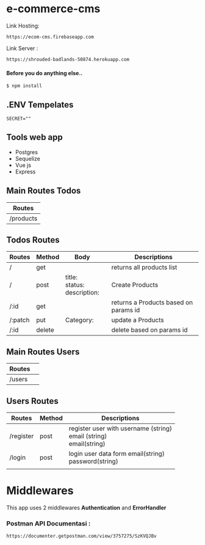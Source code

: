 # e-commerce-cms 

Link Hosting: 

```
https://ecom-cms.firebaseapp.com
```

Link Server :

```
https://shrouded-badlands-50874.herokuapp.com
```

#### Before you do anything else..

```
$ npm install
```



## .ENV Tempelates

```
SECRET=""
```



## Tools web app

- Postgres 
- Sequelize 
- Vue js
- Express



## Main Routes Todos

|  Routes   |
| :-------: |
| /products |



## Todos Routes

| Routes  | Method | Body                                                         |      | Descriptions                          |
| ------- | ------ | ------------------------------------------------------------ | ---- | ------------------------------------- |
| /       | get    |                                                              |      | returns all products list             |
| /       | post   | title:<string><br/> status:<string><br/> description:<string><br/> |      | Create Products                       |
| /:id    | get    |                                                              |      | returns a Products based on params id |
| /:patch | put    | Category:<string><br>                                        |      | update a Products                     |
| /:id    | delete |                                                              |      | delete based on params id             |



## Main Routes Users

| Routes |      |
| ------ | ---- |
| /users |      |



## Users Routes

| Routes    | Method | Descriptions                                                 |
| --------- | ------ | ------------------------------------------------------------ |
| /register | post   | register user with username (string)<br> email (string)<br>email(string)<br> |
| /login    | post   | login user data form email(string)<br> password(string)      |
|           |        |                                                              |

# Middlewares

This app uses 2 middlewares **Authentication** and **ErrorHandler**



### Postman API Documentasi :

```
https://documenter.getpostman.com/view/3757275/SzKVQJBv
```

